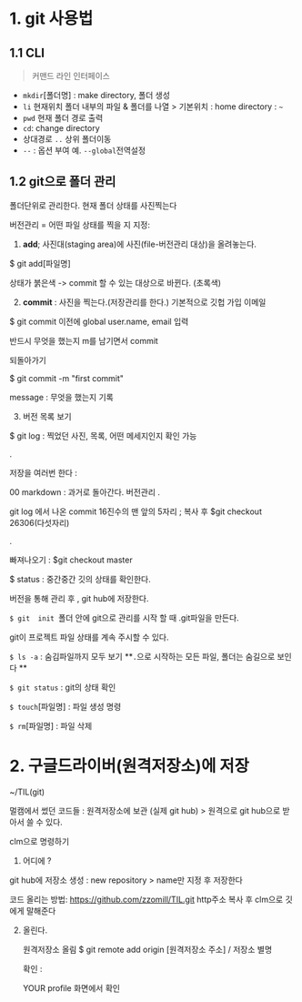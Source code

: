 # 1. git 사용법



## 1.1 CLI 

> 커맨드 라인 인터페이스

- `mkdir`[폴더명] : make directory, 폴더 생성 
- `li` 현재위치 폴더 내부의 파일 & 폴더를 나열 > 기본위치 : home directory : `~`
- `pwd` 현재 폴더 경로 출력 
- `cd`: change directory 
- 상대경로  `..` 상위 폴더이동
- `--` : 옵션 부여 예. `--global`전역설정



## 1.2 git으로 폴더 관리

폴더단위로 관리한다. 현재 폴더 상태를 사진찍는다

버전관리 = 어떤 파일 상태를 찍을 지 지정: 

1) **add**; 사진대(staging area)에 사진(file-버전관리 대상)을 올려놓는다.

$ git add[파일명] 

상태가 붉은색 -> commit 할 수 있는 대상으로 바뀐다. (초록색)

2) **commit** : 사진을 찍는다.(저장관리를 한다.) 기본적으로 깃헙 가입 이메일 

$ git commit 이전에 global user.name, email 입력

반드시 무엇을 했는지 m를 남기면서 commit



되돌아가기 



$ git commit -m "first commit"

message : 무엇을 했는지 기록 

3) 버전 목록 보기 

$ git log : 찍었던 사진, 목록, 어떤 메세지인지 확인 가능 

. 

저장을 여러번 한다 : 

00 markdown  : 과거로 돌아간다. 버전관리 . 

git log 에서 나온 commit 16진수의 맨 앞의 5자리 ; 복사 후 $git checkout 26306(다섯자리)

.

빠져나오기 : $git checkout master

$ status : 중간중간 깃의 상태를 확인한다. 

버전을 통해 관리 후 ,  git hub에 저장한다.

`$ git  init `폴더 안에 git으로 관리를 시작 할 때 .git파일을 만든다. 

git이 프로젝트 파일 상태를 계속 주시할 수 있다. 

`$ ls -a` : 숨김파일까지 모두 보기 **`.`으로 시작하는 모든 파일, 폴더는 숨길으로 보인다 **

`$ git status` : git의  상태 확인 

`$ touch`[파일명] : 파일 생성 명령

`$ rm`[파일명] : 파일 삭제 



# 2. 구글드라이버(원격저장소)에 저장 

~/TIL(git)

멀캠에서 썼던 코드들 : 원격저장소에 보관 (실제 git hub) > 원격으로 git hub으로 받아서 쓸 수 있다. 

clm으로 명령하기 

1. 어디에 ?

git hub에 저장소 생성 :  new repository > name만 지정 후 저장한다

코드 올리는 방법: https://github.com/zzomill/TIL.git http주소 복사 후 clm으로 깃에게 말해준다 

2. 올린다. 

   원격저장소 올림 $ git remote add origin [원격저장소 주소] / 저장소 별명 

   확인 : 

   YOUR profile 화면에서 확인 